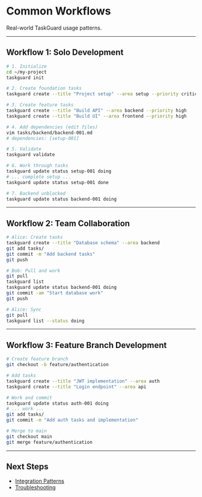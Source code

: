 # Common Workflows

Real-world TaskGuard usage patterns.

---

## Workflow 1: Solo Development

```bash
# 1. Initialize
cd ~/my-project
taskguard init

# 2. Create foundation tasks
taskguard create --title "Project setup" --area setup --priority critical

# 3. Create feature tasks
taskguard create --title "Build API" --area backend --priority high
taskguard create --title "Build UI" --area frontend --priority high

# 4. Add dependencies (edit files)
vim tasks/backend/backend-001.md
# dependencies: [setup-001]

# 5. Validate
taskguard validate

# 6. Work through tasks
taskguard update status setup-001 doing
# ... complete setup ...
taskguard update status setup-001 done

# 7. Backend unblocked
taskguard update status backend-001 doing
```

---

## Workflow 2: Team Collaboration

```bash
# Alice: Create tasks
taskguard create --title "Database schema" --area backend
git add tasks/
git commit -m "Add backend tasks"
git push

# Bob: Pull and work
git pull
taskguard list
taskguard update status backend-001 doing
git commit -am "Start database work"
git push

# Alice: Sync
git pull
taskguard list --status doing
```

---

## Workflow 3: Feature Branch Development

```bash
# Create feature branch
git checkout -b feature/authentication

# Add tasks
taskguard create --title "JWT implementation" --area auth
taskguard create --title "Login endpoint" --area api

# Work and commit
taskguard update status auth-001 doing
# ... work ...
git add tasks/
git commit -m "Add auth tasks and implementation"

# Merge to main
git checkout main
git merge feature/authentication
```

---

## Next Steps

- [Integration Patterns](integration-patterns.md)
- [Troubleshooting](troubleshooting.md)
